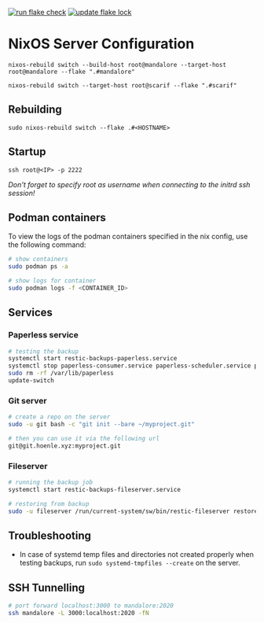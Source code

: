 [![run flake check](https://github.com/rubenhoenle/NixOServer/actions/workflows/build.yaml/badge.svg?branch=main&event=push)](https://github.com/rubenhoenle/NixOServer/actions/workflows/build.yaml)
[![update flake lock](https://github.com/rubenhoenle/NixOServer/actions/workflows/flake-update.yaml/badge.svg?branch=main)](https://github.com/rubenhoenle/NixOServer/actions/workflows/flake-update.yaml)

# NixOS Server Configuration

`nixos-rebuild switch --build-host root@mandalore --target-host root@mandalore --flake ".#mandalore"`

`nixos-rebuild switch --target-host root@scarif --flake ".#scarif"`

## Rebuilding

`sudo nixos-rebuild switch --flake .#<HOSTNAME>`

## Startup

`ssh root@<IP> -p 2222`

_Don't forget to specify root as username when connecting to the initrd ssh session!_

## Podman containers

To view the logs of the podman containers specified in the nix config, use the following command:

```bash
# show containers
sudo podman ps -a

# show logs for container
sudo podman logs -f <CONTAINER_ID>
```

## Services

### Paperless service

```bash
# testing the backup
systemctl start restic-backups-paperless.service
systemctl stop paperless-consumer.service paperless-scheduler.service paperless-task-queue.service paperless-web.service redis-paperless.service
sudo rm -rf /var/lib/paperless
update-switch
```

### Git server

```bash
# create a repo on the server
sudo -u git bash -c "git init --bare ~/myproject.git"

# then you can use it via the following url
git@git.hoenle.xyz:myproject.git
```

### Fileserver

```bash
# running the backup job
systemctl start restic-backups-fileserver.service

# restoring from backup
sudo -u fileserver /run/current-system/sw/bin/restic-fileserver restore --target / latest
```

## Troubleshooting

- In case of systemd temp files and directories not created properly when testing backups, run `sudo systemd-tmpfiles --create` on the server.

## SSH Tunnelling

```bash
# port forward localhost:3000 to mandalore:2020
ssh mandalore -L 3000:localhost:2020 -fN
```
